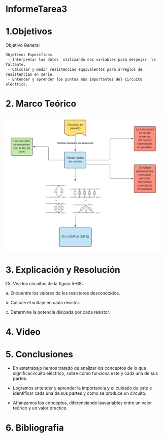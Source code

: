 # InformeTarea3

# 1.Objetivos


Objetivo General 



  
    Objetivos Específicos
     - Interpretar los datos  utilizando dos variables para despejar  la faltante.
     - Calcular y medir resistencias equivalentes para arreglos de resistencias en serie.
     - Entender y aprender los puntos más importantes del circuito eléctrico.




# 2. Marco Teórico

![](https://github.com/mjvilla1/ImagenesTarea3/blob/main/Circuitos%20en%20paralelos.png)


# 3. Explicación y Resolución
25. Vea los circuitos de la figura 5-68:

a. Encuentre los valores de los resistores desconocidos.

b. Calcule el voltaje en cada resistor.

c. Determine la potencia disipada por cada resistor.

# 4. Video


# 5. Conclusiones

- En  estetrabajo  hemos tratado   de   analizar los  conceptos  de   lo   que   significacircuito eléctrico, 
sobre cómo funciona este y cada una de sus partes.

- Logramos entender y aprender la importancia y el cuidado de este e identificar cada una de
sus partes y como se produce un circuito.

- Afianzamos los conceptos, diferenciando lasvariables entre un valor teórico y un valor practico.

# 6. Bibliografia 
